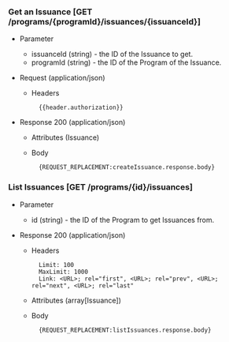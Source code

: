 ### Get an Issuance [GET /programs/{programId}/issuances/{issuanceId}]

+ Parameter
    + issuanceId (string) - the ID of the Issuance to get.
    + programId (string) - the ID of the Program of the Issuance.

+ Request (application/json)
    + Headers
    
            {{header.authorization}}

+ Response 200 (application/json)
    + Attributes (Issuance)

    + Body

            {REQUEST_REPLACEMENT:createIssuance.response.body}

### List Issuances [GET /programs/{id}/issuances]

+ Parameter
    + id (string) - the ID of the Program to get Issuances from.
    
+ Response 200 (application/json)
    + Headers
        
            Limit: 100
            MaxLimit: 1000
            Link: <URL>; rel="first", <URL>; rel="prev", <URL>; rel="next", <URL>; rel="last"
            
    + Attributes (array[Issuance])

    + Body
    
            {REQUEST_REPLACEMENT:listIssuances.response.body}
